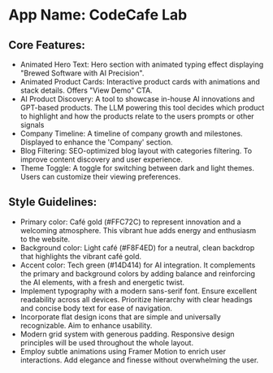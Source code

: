 # **App Name**: CodeCafe Lab

## Core Features:

- Animated Hero Text: Hero section with animated typing effect displaying "Brewed Software with AI Precision".
- Animated Product Cards: Interactive product cards with animations and stack details. Offers "View Demo" CTA.
- AI Product Discovery: A tool to showcase in-house AI innovations and GPT-based products. The LLM powering this tool decides which product to highlight and how the products relate to the users prompts or other signals
- Company Timeline: A timeline of company growth and milestones. Displayed to enhance the 'Company' section.
- Blog Filtering: SEO-optimized blog layout with categories filtering. To improve content discovery and user experience.
- Theme Toggle: A toggle for switching between dark and light themes. Users can customize their viewing preferences.

## Style Guidelines:

- Primary color: Café gold (#FFC72C) to represent innovation and a welcoming atmosphere. This vibrant hue adds energy and enthusiasm to the website.
- Background color: Light café (#F8F4ED) for a neutral, clean backdrop that highlights the vibrant café gold.
- Accent color: Tech green (#14D414) for AI integration. It complements the primary and background colors by adding balance and reinforcing the AI elements, with a fresh and energetic twist.
- Implement typography with a modern sans-serif font. Ensure excellent readability across all devices. Prioritize hierarchy with clear headings and concise body text for ease of navigation.
- Incorporate flat design icons that are simple and universally recognizable. Aim to enhance usability.
- Modern grid system with generous padding. Responsive design principles will be used throughout the whole layout.
- Employ subtle animations using Framer Motion to enrich user interactions. Add elegance and finesse without overwhelming the user.